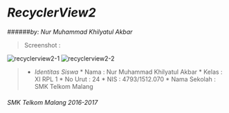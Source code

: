# *__RecyclerView2__*
######*by: Nur Muhammad Khilyatul Akbar*

> Screenshot :

![recyclerview2-1](https://cloud.githubusercontent.com/assets/22127632/20031689/0818b162-a3ae-11e6-9aa6-fc92d7c199d5.JPG)
![recyclerview2-2](https://cloud.githubusercontent.com/assets/22127632/20031498/00b9a294-a3ab-11e6-9348-3b2d9870001a.JPG)

> * *Identitas Siswa* 
    * Nama          : Nur Muhammad Khilyatul Akbar
    * Kelas         : XI RPL 1
    * No Urut       : 24
    * NIS           : 4793/1512.070
    * Nama Sekolah  : SMK Telkom Malang

###### *SMK Telkom Malang 2016-2017*
